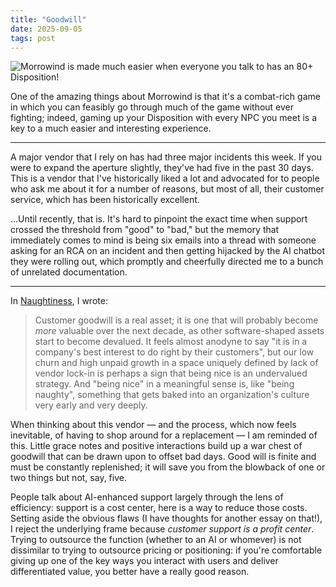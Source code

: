 ```yaml
---
title: "Goodwill"
date: 2025-09-05
tags: post
---
```


![Morrowind is made much easier when everyone you talk to has an 80+ Disposition!](https://external-content.duckduckgo.com/iu/?u=https%3A%2F%2Fmedia.moddb.com%2Fimages%2Fmods%2F1%2F17%2F16542%2FMorrowind_2020-05-14_20.17.49.346.png&f=1&nofb=1&ipt=663559077224492fd16e1ba25ebe08ed60024782e685de90b58fb955eac73ab7)

One of the amazing things about Morrowind is that it's a combat-rich game in which you can feasibly go through much of the game without ever fighting; indeed, gaming up your Disposition with every NPC you meet is a key to a much easier and interesting experience.

---

A major vendor that I rely on has had three major incidents this week. If you were to expand the aperture slightly, they've had five in the past 30 days. This is a vendor that I've historically liked a lot and advocated for to people who ask me about it for a number of reasons, but most of all, their customer service, which has been historically excellent.

...Until recently, that is. It's hard to pinpoint the exact time when support crossed the threshold from "good" to "bad," but the memory that immediately comes to mind is being six emails into a thread with someone asking for an RCA on an incident and then getting hijacked by the AI chatbot they were rolling out, which promptly and cheerfully directed me to a bunch of unrelated documentation.

---

In [Naughtiness](/posts/post/naughtiness), I wrote:

> Customer goodwill is a real asset; it is one that will probably become _more_ valuable over the next decade, as other software-shaped assets start to become devalued. It feels almost anodyne to say "it is in a company's best interest to do right by their customers", but our low churn and high unpaid growth in a space uniquely defined by lack of vendor lock-in is perhaps a sign that being nice is an undervalued strategy. And "being nice" in a meaningful sense is, like "being naughty", something that gets baked into an organization's culture very early and very deeply.

When thinking about this vendor — and the process, which now feels inevitable, of having to shop around for a replacement — I am reminded of this. Little grace notes and positive interactions build up a war chest of goodwill that can be drawn upon to offset bad days. Good will is finite and must be constantly replenished; it will save you from the blowback of one or two things but not, say, five.

People talk about AI-enhanced support largely through the lens of efficiency: support is a cost center, here is a way to reduce those costs. Setting aside the obvious flaws (I have thoughts for another essay on that!), I reject the underlying frame because _customer support is a profit center_. Trying to outsource the function (whether to an AI or whomever) is not dissimilar to trying to outsource pricing or positioning: if you're comfortable giving up one of the key ways you interact with users and deliver differentiated value, you better have a really good reason.
